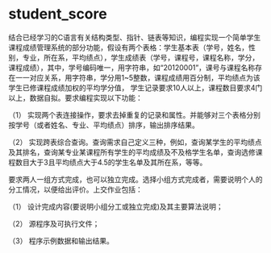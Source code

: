 student_score
=============
结合已经学习的C语言有关结构类型、指针、链表等知识，编程实现一个简单学生课程成绩管理系统的部分功能，假设有两个表格：学生基本表（学号，姓名，性别，专业，所在系，平均绩点），学生成绩表（学号，课程号，课程名称，学分，课程成绩），其中，学号编码唯一，用字符串，如“20120001”，课号与课程名称存在一一对应关系，用字符串，学分用1~5整数，课程成绩用百分制，平均绩点为该学生已修课程成绩加权的平均学分值， 学生记录要求10人以上，课程数目要求4门以上，数据自拟。要求编程实现以下功能：

（1）   实现两个表连接操作，要求去掉重复的记录和属性。并能够对三个表格分别按学号（或者姓名、专业、平均绩点）排序，输出排序结果。

（2）     实现跨表综合查询。查询需求自己定义三种，例如，查询某学生的平均绩点及其排名，查询某专业某课程所有学生的平均成绩及不及格学生名单，查询选修课程数目大于3且平均绩点大于4.5的学生名单及其所在系，等等。

要求两人一组方式完成，也可以独立完成。选择小组方式完成者，需要说明个人的分工情况，以便给出评价。上交作业包括：

（1）     设计完成内容(要说明小组分工或独立完成)及其主要算法说明；

（2）     源程序及可执行文件；

（3）     程序示例数据和输出结果。
